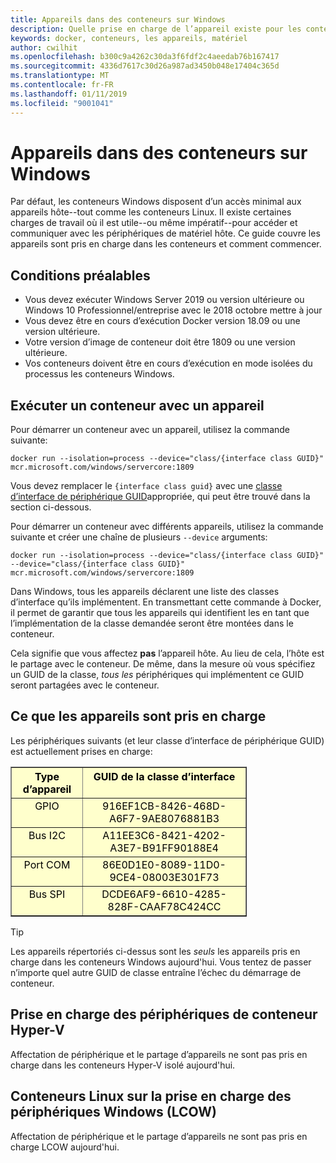 ```yaml
---
title: Appareils dans des conteneurs sur Windows
description: Quelle prise en charge de l’appareil existe pour les conteneurs sur Windows
keywords: docker, conteneurs, les appareils, matériel
author: cwilhit
ms.openlocfilehash: b300c9a4262c30da3f6fdf2c4aeedab76b167417
ms.sourcegitcommit: 4336d7617c30d26a987ad3450b048e17404c365d
ms.translationtype: MT
ms.contentlocale: fr-FR
ms.lasthandoff: 01/11/2019
ms.locfileid: "9001041"
---
```

# <a name="devices-in-containers-on-windows"></a>Appareils dans des conteneurs sur Windows

Par défaut, les conteneurs Windows disposent d’un accès minimal aux appareils hôte--tout comme les conteneurs Linux. Il existe certaines charges de travail où il est utile--ou même impératif--pour accéder et communiquer avec les périphériques de matériel hôte. Ce guide couvre les appareils sont pris en charge dans les conteneurs et comment commencer.

## <a name="requirements"></a>Conditions préalables

- Vous devez exécuter Windows Server 2019 ou version ultérieure ou Windows 10 Professionnel/entreprise avec le 2018 octobre mettre à jour
- Vous devez être en cours d’exécution Docker version 18.09 ou une version ultérieure.
- Votre version d’image de conteneur doit être 1809 ou une version ultérieure.
- Vos conteneurs doivent être en cours d’exécution en mode isolées du processus les conteneurs Windows.

## <a name="run-a-container-with-a-device"></a>Exécuter un conteneur avec un appareil

Pour démarrer un conteneur avec un appareil, utilisez la commande suivante:

```shell
docker run --isolation=process --device="class/{interface class GUID}" mcr.microsoft.com/windows/servercore:1809
```

Vous devez remplacer le `{interface class guid}` avec une [classe d’interface de périphérique GUID](https://docs.microsoft.com/en-us/windows-hardware/drivers/install/overview-of-device-interface-classes)appropriée, qui peut être trouvé dans la section ci-dessous.

Pour démarrer un conteneur avec différents appareils, utilisez la commande suivante et créer une chaîne de plusieurs `--device` arguments:

```shell
docker run --isolation=process --device="class/{interface class GUID}" --device="class/{interface class GUID}" mcr.microsoft.com/windows/servercore:1809
```

Dans Windows, tous les appareils déclarent une liste des classes d’interface qu’ils implémentent. En transmettant cette commande à Docker, il permet de garantir que tous les appareils qui identifient les en tant que l’implémentation de la classe demandée seront être montées dans le conteneur.

Cela signifie que vous affectez **pas** l’appareil hôte. Au lieu de cela, l’hôte est le partage avec le conteneur. De même, dans la mesure où vous spécifiez un GUID de la classe, _tous les_ périphériques qui implémentent ce GUID seront partagées avec le conteneur.

## <a name="what-devices-are-supported"></a>Ce que les appareils sont pris en charge

Les périphériques suivants (et leur classe d’interface de périphérique GUID) est actuellement prises en charge:
  
<table border="1" style="background-color:FFFFCC;border-collapse:collapse;border:1px solid FFCC00;color:000000;width:75%" cellpadding="5" cellspacing="5">
<thead>
<tr valign="top">
<th><center>Type d’appareil</center></th>
<th><center>GUID de la classe d’interface</center></th>
</tr>
</thead>
<tbody>
<tr valign="top">
<td><center>GPIO</center></td>
<td><center>916EF1CB-8426-468D-A6F7-9AE8076881B3</center></td>
</tr>
<tr valign="top">
<td><center>Bus I2C</center></td>
<td><center>A11EE3C6-8421-4202-A3E7-B91FF90188E4</center></td>
</tr>
<tr valign="top">
<td><center>Port COM</center></td>
<td><center>86E0D1E0-8089-11D0-9CE4-08003E301F73</center></td>
</tr>
<tr valign="top">
<td><center>Bus SPI</center></td>
<td><center>DCDE6AF9-6610-4285-828F-CAAF78C424CC</center></td>
</tr>
</tbody>
</table>

> [!TIP]
> Les appareils répertoriés ci-dessus sont les _seuls_ les appareils pris en charge dans les conteneurs Windows aujourd'hui. Vous tentez de passer n’importe quel autre GUID de classe entraîne l’échec du démarrage de conteneur.

## <a name="hyper-v-container-device-support"></a>Prise en charge des périphériques de conteneur Hyper-V

Affectation de périphérique et le partage d’appareils ne sont pas pris en charge dans les conteneurs Hyper-V isolé aujourd'hui.

## <a name="linux-containers-on-windows-lcow-device-support"></a>Conteneurs Linux sur la prise en charge des périphériques Windows (LCOW)

Affectation de périphérique et le partage d’appareils ne sont pas pris en charge LCOW aujourd'hui.
